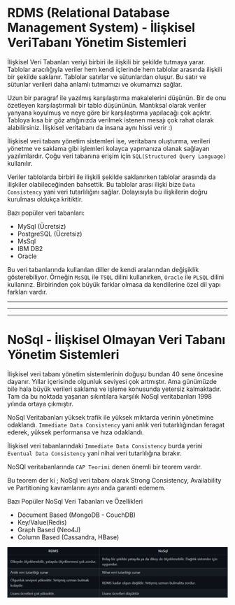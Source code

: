 # RDMS (Relational Database Management System) - İlişkisel VeriTabanı Yönetim Sistemleri

İlişkisel Veri Tabanları veriyi birbiri ile ilişkili bir şekilde tutmaya yarar. Tablolar aracılığıyla veriler hem kendi içlerinde hem tablolar arasında ilişkili bir şekilde saklanır. Tablolar satırlar ve sütunlardan oluşur. Bu satır ve sütunlar verileri daha anlamlı tutmamızı ve okumamızı sağlar.

Uzun bir paragraf ile yazılmış karşılaştırma makalelerini düşünün. Bir de onu özetleyen karşılaştırmalı bir tablo düşününün. Mantıksal olarak veriler yanyana koyulmuş ve neye göre bir karşılaştırma yapılacağı çok açıktır. Tabloya kısa bir göz attığınızda verilmek istenen mesajı çok rahat olarak alabilirsiniz. İlişkisel veritabanı da insana aynı hissi verir :)

İlişkisel veri tabanı yönetim sistemleri ise, veritabanı oluşturma, verileri yönetme ve saklama gibi işlemleri kolayca yapmanıza olanak sağlayan yazılımlardır. Çoğu veri tabanına erişim için `SQL(Structured Query Language)` kullanılır.

Veriler tablolarda birbiri ile ilişkili şekilde saklanırken tablolar arasında da ilişkiler olabileceğinden bahsettik. Bu tablolar arası ilişki bize `Data Consistency` yani veri tutarlılığını sağlar. Dolayısıyla bu ilişkilerin doğru kurulması oldukça kritiktir.

Bazı popüler veri tabanları:

* MySql (Ücretsiz)
* PostgreSQL (Ücretsiz)
* MsSql
* IBM DB2
* Oracle

Bu veri tabanlarında kullanılan diller de kendi aralarından değişiklik gösterebiliyor. Örneğin `MsSQL` ile `TSQL` dilini kullanırken, `Oracle` ile `PLSQL` dilini kullanırız. Birbirinden çok büyük farklar olmasa da kendilerine özel dil yapı farkları vardır.

---
---
---

# NoSql - İlişkisel Olmayan Veri Tabanı Yönetim Sistemleri

İlişkisel veri tabanı yönetim sistemlerinin doğuşu bundan 40 sene öncesine dayanır. Yıllar içerisinde olgunluk seviyesi çok artmıştır. Ama günümüzde bile hala büyük verileri saklama ve işleme konusunda yetersiz kalmaktadır. Tam da bu noktada yaşanan sıkıntılara karşılık NoSql veritabanları 1998 yılında ortaya çıkmıştır.

NoSql Veritabanları yüksek trafik ile yüksek miktarda verinin yönetimine odaklandı. `Immediate Data Consistency` yani anlık veri tutarlılığından feragat ederek, yüksek performansa ve hıza odaklandı.

İlişkisel veri tabanlarındaki `Immediate Data Consistency` burda yerini `Eventual Data Consistency` yani nihai veri tutarlılığına bırakır.

NoSQl veritabanlarında `CAP Teorimi` denen önemli bir teorem vardır.

Bu teorem der ki ;
NoSql veri tabanı olarak Strong Consistency, Availability ve Partitioning kavramlarını aynı anda garanti edemem.

Bazı Popüler NoSql Veri Tabanları ve Özellikleri

* Document Based (MongoDB - CouchDB)
* Key/Value(Redis)
* Graph Based (Neo4J)
* Column Based (Cassandra, HBase)

![](indir.png)